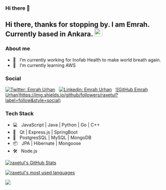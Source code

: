 ### Hi there 👋

## Hi there, thanks for stopping by. I am Emrah. Currently based in Ankara. <img src="https://media.giphy.com/media/hvRJCLFzcasrR4ia7z/giphy.gif" width="25px">

### About me

- 🔭 &nbsp; I’m currently working for Inofab Health to make world breath again.
- 🌱 &nbsp; I’m currently learning AWS
<!-- - 📫 &nbsp; How to reach me:  -->
<!-- - 😄 &nbsp; Pronouns: -->

### Social
[![Twitter: Emrah Urhan](https://img.shields.io/twitter/follow/raxetul?style=social)](https://twitter.com/san_dip_subedi) &nbsp;
[![Linkedin: Emrah Urhan](https://img.shields.io/badge/-raxetul-blue?style=flat-square&logo=Linkedin&logoColor=white&link=https://www.linkedin.com/in/emrah-urhan)](www.linkedin.com/in/emrah-urhan) &nbsp;
[![GitHub Emrah Urhan]https://img.shields.io/github/followers/raxetul?label=follow&style=social)](https://github.com/raxetul)


### Tech Stack
- 💻  &nbsp; JavaScript | Java | Python | Go | C++
- 🧰  &nbsp; Qt | Express.js | SpringBoot
- 💾  &nbsp; PostgresSQL | MySQL | MongoDB
- 📦  &nbsp; JPA | Hibernate | Mongoose
- 🛠️  &nbsp; Node.js

[![raxetul's GitHub Stats](https://github-readme-stats.vercel.app/api?username=raxetul&show_icons=true)](https://github.com/raxetul)

[![raxetul's most used languages](https://github-readme-stats.vercel.app/api/top-langs/?username=raxetul&layout=compact&theme=radical)](https://github.com/raxetul)

![](https://visitor-badge.glitch.me/badge?page_id=raxetul.github)


<!--
**raxetul/raxetul** is a ✨ _special_ ✨ repository because its `README.md` (this file) appears on your GitHub profile.

Here are some ideas to get you started:

- 🔭 I’m currently working on ...
- 🌱 I’m currently learning ...
- 👯 I’m looking to collaborate on ...
- 🤔 I’m looking for help with ...
- 💬 Ask me about ...
- 📫 How to reach me: ...
- 😄 Pronouns: ...
- ⚡ Fun fact: ...
-->
